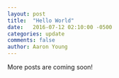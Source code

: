 ```yaml
---
layout: post
title:  "Hello World"
date:   2016-07-12 02:10:00 -0500
categories: update
comments: false
author: Aaron Young
---
```


More posts are coming soon!
